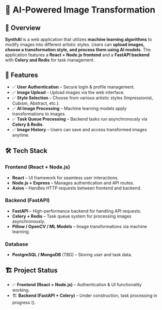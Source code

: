 # 🎨 AI-Powered Image Transformation

## 📌 Overview  
**SynthAI** is a web application that utilizes **machine learning algorithms** to modify images into different artistic styles. Users can **upload images, choose a transformation style, and process them using AI models**. The application features a **React + Node.js frontend** and a **FastAPI backend** with **Celery and Redis** for task management.  

## 🚀 Features  
- ✅ **User Authentication** – Secure login & profile management.  
- ✅ **Image Upload** – Upload images via the web interface.  
- ✅ **Style Selection** – Choose from various artistic styles (Impressionist, Cubism, Abstract, etc.).  
- ✅ **AI Image Processing** – Machine learning models apply transformations to images.  
- ✅ **Task Queue Processing** – Backend tasks run asynchronously via **Celery & Redis**.  
- ✅ **Image History** – Users can save and access transformed images anytime.  

## 🛠️ Tech Stack  
### **Frontend (React + Node.js)**
- **React** – UI framework for seamless user interactions.  
- **Node.js + Express** – Manages authentication and API routes.  
- **Axios** – Handles HTTP requests between frontend and backend.  

### **Backend (FastAPI)**
- **FastAPI** – High-performance backend for handling API requests.  
- **Celery + Redis** – Task queue system for processing images asynchronously.  
- **Pillow / OpenCV / ML Models** – Image transformations via machine learning.  

### **Database**
- **PostgreSQL / MongoDB** (TBD) – Storing user and task data.  

## 🏗️ Project Status  
- ✅ **Frontend (React + Node.js)** – Authentication & UI functionality working.  
- 🏗️ **Backend (FastAPI + Celery)** – Under construction, task processing in progress (). 
